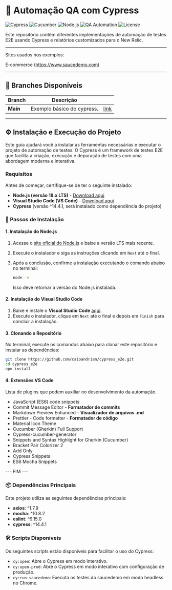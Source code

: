 # 🚀 Automação QA com Cypress

![Cypress](https://img.shields.io/badge/Cypress-E2E%20Testing-green?style=flat&logo=cypress) 
![Cucumber](https://img.shields.io/badge/Cucumber-BDD-blue?style=flat&logo=cucumber)
![Node.js](https://img.shields.io/badge/Node.js-v18.x%20LTS-green?style=flat&logo=node.js)
![QA Automation](https://img.shields.io/badge/QA%20Automation-Continuous%20Testing-orange?style=flat&logo=testing-library)
![License](https://img.shields.io/badge/License-MIT-brightgreen?style=flat)

Este repositório contém diferentes implementações de automação de testes E2E usando Cypress e relatórios customizados para o New Relic.

---

Sites usados nos exemplos:

E-commerce (https://www.saucedemo.com)<br>

---

## 📂 Branches Disponíveis

| Branch                               | Descrição                                                                                                  |                                                                                                       |
|--------------------------------------|------------------------------------------------------------------------------------------------------------|-----------------------------------------------------------------------------------------------------------|
| **Main**                   |           Exemplo básico do cypress.                                                  | [link](https://github.com/caioandrian/cypress_e2e/tree/main)                                     |

---

## ⚙️ Instalação e Execução do Projeto

Este guia ajudará você a instalar as ferramentas necessárias e executar o projeto de automação de testes. O Cypress é um framework de testes E2E que facilita a criação, execução e depuração de testes com uma abordagem moderna e interativa.

### Requisitos

Antes de começar, certifique-se de ter o seguinte instalado:

- **Node.js (versão 18.x LTS)** - [Download aqui](https://nodejs.org/en/)
- **Visual Studio Code (VS Code)** - [Download aqui](https://code.visualstudio.com/download)
- **Cypress** (versão ^14.4.1, será instalado como dependência do projeto)

### 🚀 Passos de Instalação

#### 1. Instalação do Node.js

1. Acesse o [site oficial do Node.js](https://nodejs.org/en/) e baixe a versão LTS mais recente.
2. Execute o instalador e siga as instruções clicando em `Next` até o final.
3. Após a conclusão, confirme a instalação executando o comando abaixo no terminal:

    ```bash
    node -v
    ```

   Isso deve retornar a versão do Node.js instalada.

#### 2. Instalação do Visual Studio Code

1. Baixe e instale o **Visual Studio Code** [aqui](https://code.visualstudio.com/download).
2. Execute o instalador, clique em `Next` até o final e depois em `Finish` para concluir a instalação.

#### 3. Clonando o Repositório

No terminal, execute os comandos abaixo para clonar este repositório e instalar as dependências:

```bash
git clone https://github.com/caioandrian/cypress_e2e.git
cd cypress_e2e
npm install
```


#### 4. Extensões VS Code

Lista de plugins que podem auxiliar no desenvolvimento da automação.

- JavaScript (ES6) code snippets
- Commit Message Editor - **Formatador de commits**
- Markdown Preview Enhanced - **Visualizador de arquivos .md**
- Prettier - Code formatter - **Formatador de código**
- Material Icon Theme
- Cucumber (Gherkin) Full Support
- Cypress-cucumber-generator
- Snippets and Syntax Highlight for Gherkin (Cucumber)
- Bracket Pair Colorizer 2
- Add Only
- Cypress Snippets
- ES6 Mocha Snippets

--- FIM ---

### 📦 Dependências Principais

Este projeto utiliza as seguintes dependências principais:

- **axios**: ^1.7.9
- **mocha**: ^10.8.2
- **eslint**: ^9.15.0
- **cypress**: ^14.4.1

### 🛠️ Scripts Disponíveis

Os seguintes scripts estão disponíveis para facilitar o uso do Cypress:

- `cy:open`: Abre o Cypress em modo interativo.
- `cy:open-prod`: Abre o Cypress em modo interativo com configuração de produção.
- `cy:run-saucedemo`: Executa os testes do saucedemo em modo headless no Chrome.
